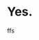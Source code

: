 # Yes.
<!-- <a href="https://liberapay.com/playeereq/donate">
<img src="https://liberapay.com/assets/widgets/donate.svg"> -->
ffs
